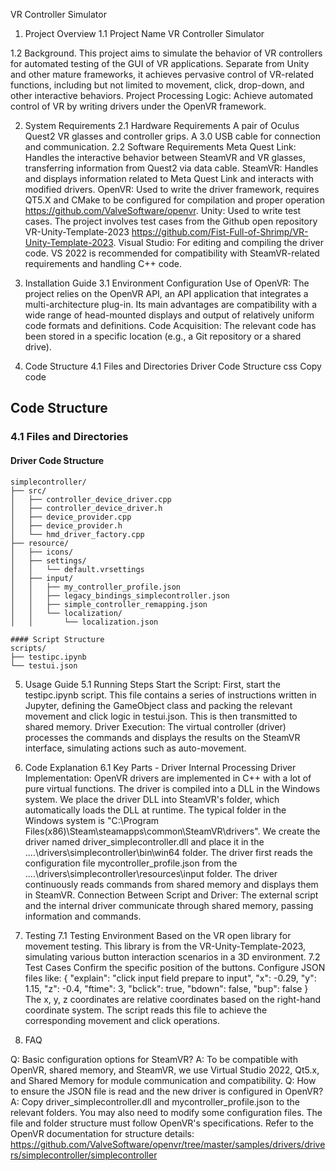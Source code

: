 VR Controller Simulator

1. Project Overview
1.1 Project Name
VR Controller Simulator

1.2 Background.
This project aims to simulate the behavior of VR controllers for automated testing of the GUI of VR applications.
Separate from Unity and other mature frameworks, it achieves pervasive control of VR-related functions, including but not limited to movement, click, drop-down, and other interactive behaviors.
Project Processing Logic: Achieve automated control of VR by writing drivers under the OpenVR framework.

2. System Requirements
2.1 Hardware Requirements
A pair of Oculus Quest2 VR glasses and controller grips.
A 3.0 USB cable for connection and communication.
2.2 Software Requirements
Meta Quest Link: Handles the interactive behavior between SteamVR and VR glasses, transferring information from Quest2 via data cable.
SteamVR: Handles and displays information related to Meta Quest Link and interacts with modified drivers.
OpenVR: Used to write the driver framework, requires QT5.X and CMake to be configured for compilation and proper operation https://github.com/ValveSoftware/openvr.
Unity: Used to write test cases. The project involves test cases from the Github open repository VR-Unity-Template-2023 https://github.com/Fist-Full-of-Shrimp/VR-Unity-Template-2023.
Visual Studio: For editing and compiling the driver code. VS 2022 is recommended for compatibility with SteamVR-related
requirements and handling C++ code.

3. Installation Guide
3.1 Environment Configuration
Use of OpenVR: The project relies on the OpenVR API, an API application that integrates a multi-architecture plug-in. Its main advantages are compatibility with a wide range of head-mounted displays and output of relatively uniform code formats and definitions.
Code Acquisition: The relevant code has been stored in a specific location (e.g., a Git repository or a shared drive).
4. Code Structure
4.1 Files and Directories
Driver Code Structure
css
Copy code
## Code Structure
### 4.1 Files and Directories

#### Driver Code Structure
```
simplecontroller/
├── src/
│   ├── controller_device_driver.cpp
│   ├── controller_device_driver.h
│   ├── device_provider.cpp
│   ├── device_provider.h
│   └── hmd_driver_factory.cpp
├── resource/
│   ├── icons/
│   ├── settings/
│   │   └── default.vrsettings
│   ├── input/
│   │   ├── my_controller_profile.json
│   │   ├── legacy_bindings_simplecontroller.json
│   │   ├── simple_controller_remapping.json
│   │   └── localization/
│   │       └── localization.json

#### Script Structure
scripts/
├── testipc.ipynb
└── testui.json
```
5. Usage Guide
5.1 Running Steps
Start the Script: First, start the testipc.ipynb script. This file contains a series of instructions written in Jupyter, defining the GameObject class and packing the relevant movement and click logic in testui.json. This is then transmitted to shared memory.
Driver Execution: The virtual controller (driver) processes the commands and displays the results on the SteamVR interface, simulating actions such as auto-movement.
6. Code Explanation
6.1 Key Parts - Driver Internal Processing
Driver Implementation: OpenVR drivers are implemented in C++ with a lot of pure virtual functions. The driver is compiled into a DLL in the Windows system. We place the driver DLL into SteamVR's folder, which automatically loads the DLL at runtime. The typical folder in the Windows system is "C:\Program Files(x86)\Steam\steamapps\common\SteamVR\drivers". We create the driver named driver_simplecontroller.dll and place it in the ....\drivers\simplecontroller\bin\win64 folder. The driver first reads the configuration file mycontroller_profile.json from the ....\drivers\simplecontroller\resources\input folder. The driver continuously reads commands from shared memory and displays them in SteamVR.
Connection Between Script and Driver: The external script and the internal driver communicate through shared memory, passing information and commands.

7. Testing
7.1 Testing Environment
Based on the VR open library for movement testing. This library is from the VR-Unity-Template-2023, simulating various button interaction scenarios in a 3D environment.
7.2 Test Cases
Confirm the specific position of the buttons.
Configure JSON files like:
{
    "explain": "click input field prepare to input",
    "x": -0.29,
    "y": 1.15,
    "z": -0.4,
    "ftime": 3,
    "bclick": true,
    "bdown": false,
    "bup": false
}
The x, y, z coordinates are relative coordinates based on the right-hand coordinate system. The script reads this file to achieve the corresponding movement and click operations.
8. FAQ

Q: Basic configuration options for SteamVR?
A: To be compatible with OpenVR, shared memory, and SteamVR, we use Virtual Studio 2022, Qt5.x, and Shared Memory for module communication and compatibility.
Q: How to ensure the JSON file is read and the new driver is configured in OpenVR?
A: Copy driver_simplecontroller.dll and mycontroller_profile.json to the relevant folders. You may also need to modify some configuration files. The file and folder structure must follow OpenVR's specifications. Refer to the OpenVR documentation for structure details: https://github.com/ValveSoftware/openvr/tree/master/samples/drivers/drivers/simplecontroller/simplecontroller
